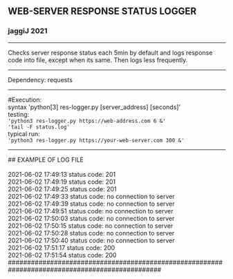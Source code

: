 ## WEB-SERVER RESPONSE STATUS LOGGER<br>
### jaggiJ 2021<br>
<hr>
Checks server response status each 5min by default and logs response<br>
code into file, except when its same. Then logs less frequently.<br>
<hr>
Dependency: requests<br>
<hr>
#Execution:<br>
syntax 'python[3] res-logger.py [server_address] [seconds]'<br>
testing: <br>
<code>'python3 res-logger.py https://web-address.com 6 &'</code><br>
<code>'tail -F status.log'</code><br>
typical run: <br>
<code>'python3 res-logger.py https://your-web-server.com 300 &'</code><br>
<hr>
## EXAMPLE OF LOG FILE<br><br>
2021-06-02 17:49:13 status code: 201 <br>
2021-06-02 17:49:19 status code: 201<br>
2021-06-02 17:49:25 status code: 201<br>
2021-06-02 17:49:33 status code: no connection to server<br>
2021-06-02 17:49:39 status code: no connection to server<br>
2021-06-02 17:49:51 status code: no connection to server<br>
2021-06-02 17:50:03 status code: no connection to server<br>
2021-06-02 17:50:15 status code: no connection to server<br>
2021-06-02 17:50:28 status code: no connection to server<br>
2021-06-02 17:50:40 status code: no connection to server<br>
2021-06-02 17:51:17 status code: 200<br>
2021-06-02 17:51:54 status code: 200<br>
################################################################################################
 

